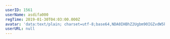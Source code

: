 ```yaml
---
userID: 1561
userName: asdifa000
regTime: 2019-01-30T04:03:00.000Z
avatar: 'data:text/plain; charset=utf-8;base64,NDA0IHBhZ2Ugbm90IGZvdW5kCg=='
userURL: null
---
```



